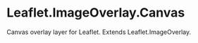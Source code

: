 Leaflet.ImageOverlay.Canvas
===========================

Canvas overlay layer for Leaflet. Extends Leaflet.ImageOverlay.
